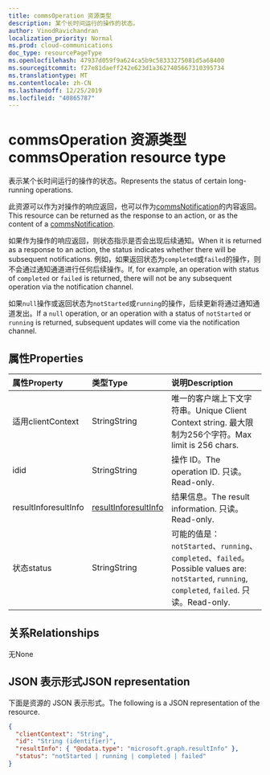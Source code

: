 ```yaml
---
title: commsOperation 资源类型
description: 某个长时间运行的操作的状态。
author: VinodRavichandran
localization_priority: Normal
ms.prod: cloud-communications
doc_type: resourcePageType
ms.openlocfilehash: 47937d059f9a624ca5b9c58333275081d5a68400
ms.sourcegitcommit: f27e81daeff242e623d1a3627405667310395734
ms.translationtype: MT
ms.contentlocale: zh-CN
ms.lasthandoff: 12/25/2019
ms.locfileid: "40865787"
---
```

# <a name="commsoperation-resource-type"></a><span data-ttu-id="73214-103">commsOperation 资源类型</span><span class="sxs-lookup"><span data-stu-id="73214-103">commsOperation resource type</span></span>

<span data-ttu-id="73214-104">表示某个长时间运行的操作的状态。</span><span class="sxs-lookup"><span data-stu-id="73214-104">Represents the status of certain long-running operations.</span></span>

<span data-ttu-id="73214-105">此资源可以作为对操作的响应返回，也可以作为[commsNotification](commsNotification.md)的内容返回。</span><span class="sxs-lookup"><span data-stu-id="73214-105">This resource can be returned as the response to an action, or as the content of a [commsNotification](commsNotification.md).</span></span>  

<span data-ttu-id="73214-106">如果作为操作的响应返回，则状态指示是否会出现后续通知。</span><span class="sxs-lookup"><span data-stu-id="73214-106">When it is returned as a response to an action, the status indicates whether there will be subsequent notifications.</span></span> <span data-ttu-id="73214-107">例如，如果返回状态为`completed`或`failed`的操作，则不会通过通知通道进行任何后续操作。</span><span class="sxs-lookup"><span data-stu-id="73214-107">If, for example, an operation with status of `completed` or `failed` is returned,  there will not be any subsequent operation via the notification channel.</span></span> 

<span data-ttu-id="73214-108">如果`null`操作或返回状态为`notStarted`或`running`的操作，后续更新将通过通知通道发出。</span><span class="sxs-lookup"><span data-stu-id="73214-108">If a `null` operation, or an operation with a status of `notStarted` or `running` is returned, subsequent updates will come via the notification channel.</span></span>

## <a name="properties"></a><span data-ttu-id="73214-109">属性</span><span class="sxs-lookup"><span data-stu-id="73214-109">Properties</span></span>

| <span data-ttu-id="73214-110">属性</span><span class="sxs-lookup"><span data-stu-id="73214-110">Property</span></span>           | <span data-ttu-id="73214-111">类型</span><span class="sxs-lookup"><span data-stu-id="73214-111">Type</span></span>                        | <span data-ttu-id="73214-112">说明</span><span class="sxs-lookup"><span data-stu-id="73214-112">Description</span></span>                                                                     |
| :----------------- | :-------------------------- | :-------------------------------------------------------------------------------|
| <span data-ttu-id="73214-113">适用</span><span class="sxs-lookup"><span data-stu-id="73214-113">clientContext</span></span>      | <span data-ttu-id="73214-114">String</span><span class="sxs-lookup"><span data-stu-id="73214-114">String</span></span>                      | <span data-ttu-id="73214-115">唯一的客户端上下文字符串。</span><span class="sxs-lookup"><span data-stu-id="73214-115">Unique Client Context string.</span></span> <span data-ttu-id="73214-116">最大限制为256个字符。</span><span class="sxs-lookup"><span data-stu-id="73214-116">Max limit is 256 chars.</span></span>                           |
| <span data-ttu-id="73214-117">id</span><span class="sxs-lookup"><span data-stu-id="73214-117">id</span></span>                 | <span data-ttu-id="73214-118">String</span><span class="sxs-lookup"><span data-stu-id="73214-118">String</span></span>                      | <span data-ttu-id="73214-119">操作 ID。</span><span class="sxs-lookup"><span data-stu-id="73214-119">The operation ID.</span></span> <span data-ttu-id="73214-120">只读。</span><span class="sxs-lookup"><span data-stu-id="73214-120">Read-only.</span></span>                                                    |
| <span data-ttu-id="73214-121">resultInfo</span><span class="sxs-lookup"><span data-stu-id="73214-121">resultInfo</span></span>         | [<span data-ttu-id="73214-122">resultInfo</span><span class="sxs-lookup"><span data-stu-id="73214-122">resultInfo</span></span>](resultinfo.md) | <span data-ttu-id="73214-123">结果信息。</span><span class="sxs-lookup"><span data-stu-id="73214-123">The result information.</span></span> <span data-ttu-id="73214-124">只读。</span><span class="sxs-lookup"><span data-stu-id="73214-124">Read-only.</span></span>                                              |
| <span data-ttu-id="73214-125">状态</span><span class="sxs-lookup"><span data-stu-id="73214-125">status</span></span>             | <span data-ttu-id="73214-126">String</span><span class="sxs-lookup"><span data-stu-id="73214-126">String</span></span>                      | <span data-ttu-id="73214-127">可能的值是：`notStarted`、`running`、`completed`、`failed`。</span><span class="sxs-lookup"><span data-stu-id="73214-127">Possible values are: `notStarted`, `running`, `completed`, `failed`.</span></span> <span data-ttu-id="73214-128">只读。</span><span class="sxs-lookup"><span data-stu-id="73214-128">Read-only.</span></span> |

## <a name="relationships"></a><span data-ttu-id="73214-129">关系</span><span class="sxs-lookup"><span data-stu-id="73214-129">Relationships</span></span>
<span data-ttu-id="73214-130">无</span><span class="sxs-lookup"><span data-stu-id="73214-130">None</span></span>

## <a name="json-representation"></a><span data-ttu-id="73214-131">JSON 表示形式</span><span class="sxs-lookup"><span data-stu-id="73214-131">JSON representation</span></span>

<span data-ttu-id="73214-132">下面是资源的 JSON 表示形式。</span><span class="sxs-lookup"><span data-stu-id="73214-132">The following is a JSON representation of the resource.</span></span>

<!-- {
  "blockType": "resource",
  "optionalProperties": [

  ],
  "@odata.type": "microsoft.graph.commsOperation"
}-->
```json
{
  "clientContext": "String",
  "id": "String (identifier)",
  "resultInfo": { "@odata.type": "microsoft.graph.resultInfo" },
  "status": "notStarted | running | completed | failed"
}
```

<!-- uuid: 8fcb5dbc-d5aa-4681-8e31-b001d5168d79
2015-10-25 14:57:30 UTC -->
<!--
{
  "type": "#page.annotation",
  "description": "commsOperation resource",
  "keywords": "",
  "section": "documentation",
  "tocPath": "",
  "suppressions": []
}
-->
